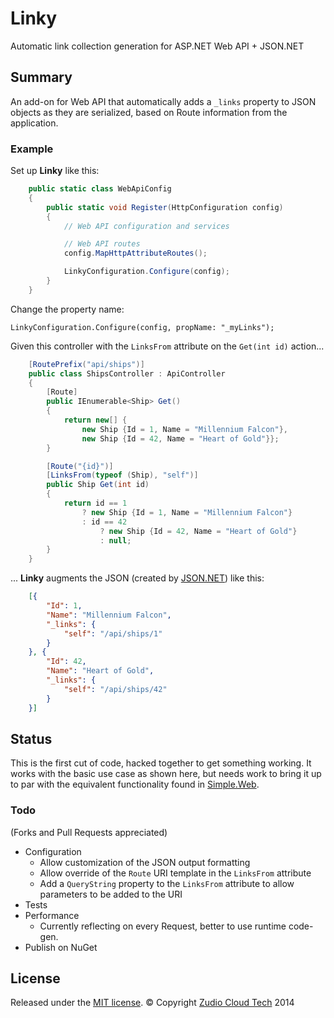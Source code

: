 # Linky

Automatic link collection generation for ASP.NET Web API + JSON.NET

## Summary

An add-on for Web API that automatically adds a `_links` property to JSON objects as they are serialized, based on Route information from the application.

### Example

Set up **Linky** like this:

```csharp
    public static class WebApiConfig
    {
        public static void Register(HttpConfiguration config)
        {
            // Web API configuration and services

            // Web API routes
            config.MapHttpAttributeRoutes();

            LinkyConfiguration.Configure(config);
        }
    }
```

Change the property name:

`LinkyConfiguration.Configure(config, propName: "_myLinks");`

Given this controller with the `LinksFrom` attribute on the `Get(int id)` action...

```csharp
    [RoutePrefix("api/ships")]
    public class ShipsController : ApiController
    {
        [Route]
        public IEnumerable<Ship> Get()
        {
            return new[] {
                new Ship {Id = 1, Name = "Millennium Falcon"}, 
                new Ship {Id = 42, Name = "Heart of Gold"}};
        }

        [Route("{id}")]
        [LinksFrom(typeof (Ship), "self")]
        public Ship Get(int id)
        {
            return id == 1
                ? new Ship {Id = 1, Name = "Millennium Falcon"}
                : id == 42
                    ? new Ship {Id = 42, Name = "Heart of Gold"}
                    : null;
        }
    }
```

... **Linky** augments the JSON (created by [JSON.NET](http://james.newtonking.com/json)) like this:

```json
    [{
        "Id": 1,
        "Name": "Millennium Falcon",
        "_links": {
            "self": "/api/ships/1"
        }
    }, {
        "Id": 42,
        "Name": "Heart of Gold",
        "_links": {
            "self": "/api/ships/42"
        }
    }]
```

## Status

This is the first cut of code, hacked together to get something working. It works with the basic use case as shown here, but needs work to bring it up to par with the equivalent functionality found in [Simple.Web](http://github.com/markrendle/Simple.Web).

### Todo

(Forks and Pull Requests appreciated)

* Configuration
  * Allow customization of the JSON output formatting
  * Allow override of the `Route` URI template in the `LinksFrom` attribute
  * Add a `QueryString` property to the `LinksFrom` attribute to allow parameters to be added to the URI
* Tests
* Performance
  * Currently reflecting on every Request, better to use runtime code-gen.
* Publish on NuGet

## License

Released under the [MIT license](https://github.com/zudio/Linky/blob/master/LICENSE).
&copy; Copyright [Zudio Cloud Tech](http://zud.io) 2014
